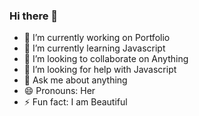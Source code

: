 ### Hi there 👋

- 🔭 I’m currently working on Portfolio
- 🌱 I’m currently learning Javascript
- 👯 I’m looking to collaborate on Anything
- 🤔 I’m looking for help with Javascript
- 💬 Ask me about anything
- 😄 Pronouns: Her
- ⚡ Fun fact: I am Beautiful